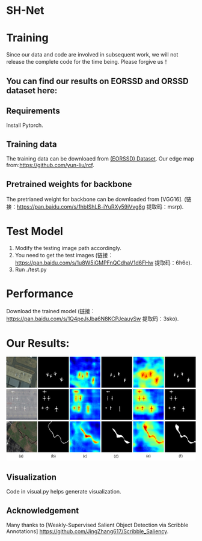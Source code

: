 # SH-Net
# Training
Since our data and code are involved in subsequent work, we will not release the complete code for the time being.
Please forgive us！
## You can find our results on EORSSD and ORSSD dataset here:

## Requirements
 Install Pytorch.
## Training data
The training data can be downloaed from [(EORSSD) Dataset](https://github.com/rmcong/EORSSD-dataset).
Our edge map from:https://github.com/yun-liu/rcf.

## Pretrained weights for backbone
The pretrianed weight for backbone can be downloaded from [VGG16].
(链接：https://pan.baidu.com/s/1hbIShLB-iYuRXy59iVvg8g 提取码：msrp).

# Test Model
1) Modify the testing image path accordingly.
2) You need to get the test images (链接：https://pan.baidu.com/s/1u8W5iGMPFnQCdhaV1d6FHw 提取码：6h6e).
3) Run ./test.py

# Performance
Download the trained model 
(链接：https://pan.baidu.com/s/1Q4peJrJba6N8KCPJeauySw 提取码：3sko).

# Our Results:
![alt text](./Visual2.png)
## Visualization

Code in visual.py helps generate visualization.

## Acknowledgement

Many thanks to [Weakly-Supervised Salient Object Detection via Scribble Annotations]  https://github.com/JingZhang617/Scribble_Saliency.





